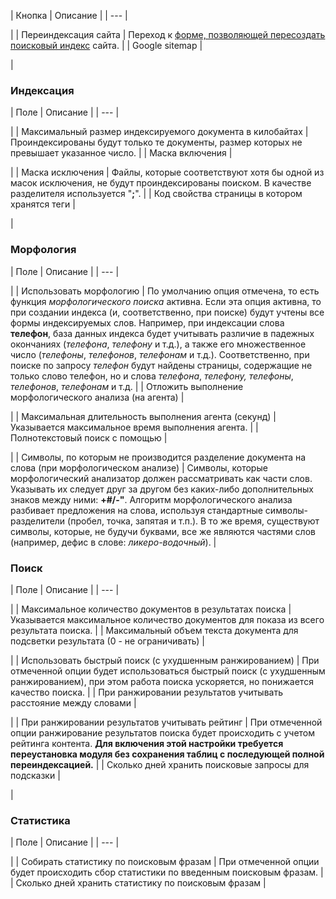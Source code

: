 | Кнопка | Описание |
| --- |

|
| Переиндексация сайта | Переход к [форме, позволяющей пересоздать поисковый индекс](/user_help/settings/search/search_reindex.php) сайта. |
| Google sitemap |

|

### Индексация

| Поле | Описание |
| --- |

|
| Максимальный размер индексируемого документа в килобайтах | Проиндексированы будут только те документы, размер которых не превышает указанное число. |
| Маска включения |

|
| Маска исключения | Файлы, которые соответствуют хотя бы одной из масок исключения, не будут проиндексированы поиском. В качестве разделителя используется "**;**". |
| Код свойства страницы в котором хранятся теги |

|

### Морфология

| Поле | Описание |
| --- |

|
| Использовать морфологию | По умолчанию опция отмечена, то есть функция *морфологического поиска* активна.  Если эта опция активна, то при создании индекса (и, соответственно, при поиске) будут учтены все формы индексируемых слов. Например, при индексации слова **телефон**, база данных индекса будет учитывать различие в падежных окончаниях (*телефона*, *телефону* и т.д.), а также его множественное число (*телефоны*, *телефонов*, *телефонам* и т.д.). Соответственно, при поиске по запросу *телефон* будут найдены страницы, содержащие не только слово телефон, но и слова *телефона*, *телефону,* *телефоны*, *телефонов*, *телефонам* и т.д. |
| Отложить выполнение морфологического анализа (на агента) |

|
| Максимальная длительность выполнения агента (секунд) | Указывается максимальное время выполнения агента. |
| Полнотекстовый поиск с помощью |

|
| Символы, по которым не производится разделение документа на слова (при морфологическом анализе) | Символы, которые морфологический анализатор должен рассматривать как части слов. Указывать их следует друг за другом без каких-либо дополнительных знаков между ними: **+#/-"**.  Алгоритм морфологического анализа разбивает предложения на слова, используя стандартные символы-разделители (пробел, точка, запятая и т.п.). В то же время, существуют символы, которые, не будучи буквами, все же являются частями слов (например, дефис в слове: *ликеро-водочный*). |

### Поиск

| Поле | Описание |
| --- |

|
| Максимальное количество документов в результатах поиска | Указывается максимальное количество документов для показа из всего результата поиска. |
| Максимальный объем текста документа для подсветки результата (0 - не ограничивать) |

|
| Использовать быстрый поиск (с ухудшенным ранжированием) | При отмеченной опции будет использоваться быстрый поиск (с ухудшенным ранжированием), при этом работа поиска ускоряется, но понижается качество поиска. |
| При ранжировании результатов учитывать расстояние между словами |

|
| При ранжировании результатов учитывать рейтинг | При отмеченной опции ранжирование результатов поиска будет происходить с учетом рейтинга контента.    **Для включения этой настройки требуется переустановка модуля без сохранения таблиц с последующей полной переиндексацией.** |
| Сколько дней хранить поисковые запросы для подсказки |

|

### Статистика

| Поле | Описание |
| --- |

|
| Собирать статистику по поисковым фразам | При отмеченной опции будет происходить сбор статистики по введенным поисковым фразам. |
| Сколько дней хранить статистику по поисковым фразам |